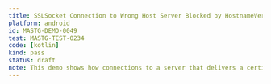 ```yaml
---
title: SSLSocket Connection to Wrong Host Server Blocked by HostnameVerifier
platform: android
id: MASTG-DEMO-0049
test: MASTG-TEST-0234
code: [kotlin]
kind: pass
status: draft
note: This demo shows how connections to a server that delivers a certificate with a wrong or invalid hostname using SSLSocket are blocked by a HostnameVerifier that performs hostname validation checks.
---
```

